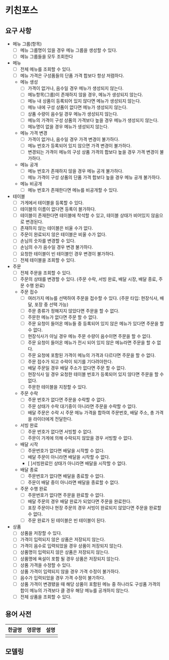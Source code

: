 # 키친포스

## 요구 사항

- 메뉴 그룹(항목)
  - [ ] 메뉴 그룹명이 있을 경우 메뉴 그룹을 생성할 수 있다.
  - [ ] 메뉴 그룹들을 모두 조회한다
- 메뉴
  - [ ] 전체 메뉴를 조회할 수 있다.
  - [ ] 메뉴 가격은 구성품들의 단품 가격 합보다 항상 저렴하다.
  - 메뉴 생성
    - [ ] 가격이 없거나, 음수일 경우 메뉴가 생성되지 않는다.
    - [ ] 메뉴항목(그룹)이 존재하지 않을 경우, 메뉴가 생성되지 않는다.
    - [ ] 메뉴 내 상품이 등록되어 있지 않다면 메뉴가 생성되지 않는다.
    - [ ] 메뉴 내에 구성 상품이 없다면 메뉴가 생성되지 않는다.
    - [ ] 상품 수량이 음수일 경우 메뉴가 생성되지 않는다.
    - [ ] 메뉴의 가격이 구성 상품의 가격보다 높을 경우 메뉴가 생성되지 않는다.
    - [ ] 메뉴명이 없을 경우 메뉴가 생성되지 않는다.
  - 메뉴 가격 변경
    - [ ] 가격이 없거나, 음수일 경우 가격 변경이 불가하다.
    - [ ] 메뉴 번호가 등록되어 있지 않으면 가격 변경이 불가하다.
    - [ ] 변경되는 가격이 메뉴의 구성 상품 가격의 합보다 높을 경우 가격 변경이 불가하다.
  - 메뉴 공개
    - [ ] 메뉴 번호가 존재하지 않을 경우 메뉴 공개 불가하다.
    - [ ] 메뉴 가격이 구성 상품의 단품 가격 합보다 높을 경우 메뉴 공개 불가하다.
  - 메뉴 비공개
    - [ ] 메뉴 번호가 존재한다면 메뉴를 비공개할 수 있다.
  
- 테이블
  - [ ] 가게에서 테이블을 등록할 수 있다.
  - [ ] 테이블의 이름이 없다면 등록이 블가하다.
  - [ ] 테이블이 존재한다면 테이블에 착석할 수 있고, 테이블 상태가 비어있지 않음으로 변경된다.
  - [ ] 존재하지 않는 테이블은 비울 수가 없다.
  - [ ] 주문이 완료되지 않은 테이블은 비울 수가 없다.
  - [ ] 손님의 숫자를 변경할 수 있다.
  - [ ] 손님의 수가 음수일 경우 변경 불가하다.
  - [ ] 요청한 테이블이 빈 테이블인 경우 변경이 불가하다.
  - [ ] 전체 테이블을 조회할 수 있다.
- 주문
  - [ ] 전체 주문을 조회할 수 있다.
  - [ ] 주문의 상태를 변경할 수 있다.
      (주문 수락, 서빙 완료, 배달 시장, 배달 종료, 주문 수행 완료)
  - 주문 접수
    - [ ] 여러가지 메뉴를 선택하여 주문을 접수할 수 있다.
    (주문 타입: 현장식사, 배달, 포장 중 선택 가능)
    - [ ] 주문 종류가 정해지지 않았다면 주문을 할 수 없다. 
    - [ ] 주문한 메뉴가 없다면 주문 할 수 없다. 
    - [ ] 주문 요청이 들어온 메뉴들 중 등록되어 있지 않은 메뉴가 있다면 주문을 할 수 없다. 
    - [ ] 현장식사가 아닐 경우 메뉴 주문 수량이 음수이면 주문을 할 수 없다. 
    - [ ] 주문 요청이 들어온 메뉴가 전시 되어 있지 않은 메뉴라면 주문을 할 수 없다. 
    - [ ] 주문 요청에 포함된 가격이 메뉴의 가격과 다르다면 주문을 할 수 없다.
    - [ ] 주문 접수가 되고 수락이 되기를 기다려야한다. 
    - [ ] 배달 주문일 경우 배달 주소가 없다면 주문 할 수 없다. 
    - [ ] 현장식사 일 경우 요청한 테이블 번호가 등록되어 있지 않다면 주문을 할 수 없다.
    - [ ] 주문한 테이블을 지정할 수 있다.
  - 주문 수락
    - [ ] 주문 번호가 없다면 주문을 수락할 수 없다.
    - [ ] 주문 상태가 수락 대기중이 아니라면 주문을 수락할 수 없다.
    - [ ] 배달 주문은 수락 시 주문 메뉴 가격을 합하여 주문번호, 배달 주소, 총 가격을 라이더에게 전달한다.
  - 서빙 완료
    - [ ] 주문 번호가 없다면 서빙할 수 없다.
    - [ ] 주문이 가게에 의해 수락되지 않았을 경우 서빙할 수 없다.
  - 배달 시작
    - [ ] 주문번호가 없다면 배달을 시작할 수 없다.
    - [ ] 배달 주문이 아니라면 배달을 시작할 수 없다.
    - [ ]서빙완료인 상태가 아니라면 배달을 시작할 수 없다.
  - 배달 종료
    - [ ] 주문번호가 없다면 배달을 종료할 수 없다.
    - [ ] 주문이 배달 중이 아니라면 배달을 종료할 수 없다.
  - 주문 수행 완료
    - [ ] 주문번호가 없다면 주문을 완료할 수 없다.
    - [ ] 배달 주문의 경우 배달 완료가 되었다면 주문을 완료한다.
    - [ ] 포장 주문이나 현장 주문의 경우 서빙이 완료되지 않았다면 주문을 완료할 수 없다.
    - [ ] 주문 완료가 된 테이블은 빈 테이블이 된다.
  
- 상품
  - [ ] 상품을 저장할 수 있다.
  - [ ] 가격이 입력되지 않은 상품은 저장되지 않는다.
  - [ ] 가격이 음수로 입력되었을 경우 상품이 저장되지 않는다.
  - [ ] 상품명이 입력되지 않은 상품은 저장되지 않는다.
  - [ ] 상품명에 욕설이 포함 될 경우 상품은 저장되지 않는다.
  - [ ] 상품 가격을 수정할 수 있다.
  - [ ] 상품 가격이 입력되지 않을 경우 가격 수정이 불가하다.
  - [ ] 음수가 입력되었을 경우 가격 수정이 불가하다.
  - [ ] 상품 가격이 변경됐을 때 해당 상품이 포함된 메뉴 중 하나라도 구성품 가격의 합이 메뉴의 가격보다 클 경우 해당 메뉴를 공개하지 않는다.
  - [ ] 전체 상품을 조회할 수 있다.

## 용어 사전

| 한글명 | 영문명 | 설명 |
| --- | --- | --- |
|  |  |  |

## 모델링
